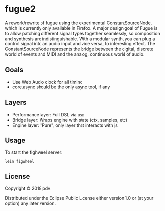 # fugue2

A rework/rewrite of [fugue](https://github.com/pdv/fugue) using the experimental ConstantSourceNode, which is currently only available in Firefox. A major design goal of Fugue is to allow patching different signal types together seamlessly, so composition and synthesis are indistinguishable. With a modular synth, you can plug a control signal into an audio input and vice versa, to interesting effect. The ConstantSourceNode represents the bridge between the digital, discrete world of events and MIDI and the analog, continuous world of audio.

## Goals

- Use Web Audio clock for all timing
- core.async should be the only async tool, if any

## Layers

- Performance layer: Full DSL via `use`
- Bridge layer: Wraps engine with state (ctx, samples, etc)
- Engine layer: "Pure", only layer that interacts with js

## Usage

To start the fighweel server:
```
lein figwheel
```

## License

Copyright © 2018 pdv

Distributed under the Eclipse Public License either version 1.0 or (at
your option) any later version.
